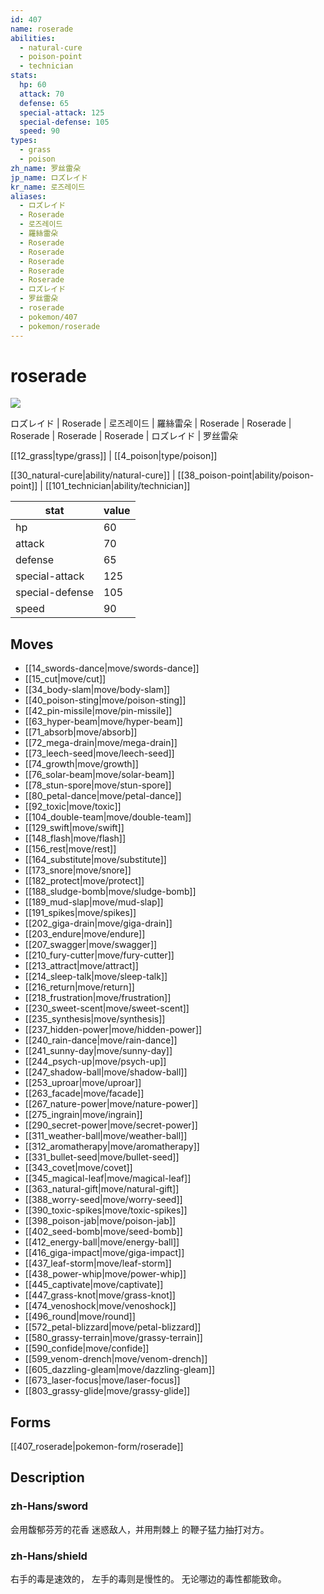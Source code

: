 ```yaml
---
id: 407
name: roserade
abilities:
  - natural-cure
  - poison-point
  - technician
stats:
  hp: 60
  attack: 70
  defense: 65
  special-attack: 125
  special-defense: 105
  speed: 90
types:
  - grass
  - poison
zh_name: 罗丝雷朵
jp_name: ロズレイド
kr_name: 로즈레이드
aliases:
  - ロズレイド
  - Roserade
  - 로즈레이드
  - 羅絲雷朵
  - Roserade
  - Roserade
  - Roserade
  - Roserade
  - Roserade
  - ロズレイド
  - 罗丝雷朵
  - roserade
  - pokemon/407
  - pokemon/roserade
---
```

# roserade

![](https://raw.githubusercontent.com/PokeAPI/sprites/master/sprites/pokemon/407.png)

ロズレイド | Roserade | 로즈레이드 | 羅絲雷朵 | Roserade | Roserade | Roserade | Roserade | Roserade | ロズレイド | 罗丝雷朵

[[12_grass|type/grass]] | [[4_poison|type/poison]]

[[30_natural-cure|ability/natural-cure]] | [[38_poison-point|ability/poison-point]] | [[101_technician|ability/technician]]

|stat|value|
|---|---|
|hp|60|
|attack|70|
|defense|65|
|special-attack|125|
|special-defense|105|
|speed|90|


## Moves

- [[14_swords-dance|move/swords-dance]]
- [[15_cut|move/cut]]
- [[34_body-slam|move/body-slam]]
- [[40_poison-sting|move/poison-sting]]
- [[42_pin-missile|move/pin-missile]]
- [[63_hyper-beam|move/hyper-beam]]
- [[71_absorb|move/absorb]]
- [[72_mega-drain|move/mega-drain]]
- [[73_leech-seed|move/leech-seed]]
- [[74_growth|move/growth]]
- [[76_solar-beam|move/solar-beam]]
- [[78_stun-spore|move/stun-spore]]
- [[80_petal-dance|move/petal-dance]]
- [[92_toxic|move/toxic]]
- [[104_double-team|move/double-team]]
- [[129_swift|move/swift]]
- [[148_flash|move/flash]]
- [[156_rest|move/rest]]
- [[164_substitute|move/substitute]]
- [[173_snore|move/snore]]
- [[182_protect|move/protect]]
- [[188_sludge-bomb|move/sludge-bomb]]
- [[189_mud-slap|move/mud-slap]]
- [[191_spikes|move/spikes]]
- [[202_giga-drain|move/giga-drain]]
- [[203_endure|move/endure]]
- [[207_swagger|move/swagger]]
- [[210_fury-cutter|move/fury-cutter]]
- [[213_attract|move/attract]]
- [[214_sleep-talk|move/sleep-talk]]
- [[216_return|move/return]]
- [[218_frustration|move/frustration]]
- [[230_sweet-scent|move/sweet-scent]]
- [[235_synthesis|move/synthesis]]
- [[237_hidden-power|move/hidden-power]]
- [[240_rain-dance|move/rain-dance]]
- [[241_sunny-day|move/sunny-day]]
- [[244_psych-up|move/psych-up]]
- [[247_shadow-ball|move/shadow-ball]]
- [[253_uproar|move/uproar]]
- [[263_facade|move/facade]]
- [[267_nature-power|move/nature-power]]
- [[275_ingrain|move/ingrain]]
- [[290_secret-power|move/secret-power]]
- [[311_weather-ball|move/weather-ball]]
- [[312_aromatherapy|move/aromatherapy]]
- [[331_bullet-seed|move/bullet-seed]]
- [[343_covet|move/covet]]
- [[345_magical-leaf|move/magical-leaf]]
- [[363_natural-gift|move/natural-gift]]
- [[388_worry-seed|move/worry-seed]]
- [[390_toxic-spikes|move/toxic-spikes]]
- [[398_poison-jab|move/poison-jab]]
- [[402_seed-bomb|move/seed-bomb]]
- [[412_energy-ball|move/energy-ball]]
- [[416_giga-impact|move/giga-impact]]
- [[437_leaf-storm|move/leaf-storm]]
- [[438_power-whip|move/power-whip]]
- [[445_captivate|move/captivate]]
- [[447_grass-knot|move/grass-knot]]
- [[474_venoshock|move/venoshock]]
- [[496_round|move/round]]
- [[572_petal-blizzard|move/petal-blizzard]]
- [[580_grassy-terrain|move/grassy-terrain]]
- [[590_confide|move/confide]]
- [[599_venom-drench|move/venom-drench]]
- [[605_dazzling-gleam|move/dazzling-gleam]]
- [[673_laser-focus|move/laser-focus]]
- [[803_grassy-glide|move/grassy-glide]]

## Forms



[[407_roserade|pokemon-form/roserade]]

## Description

### zh-Hans/sword

会用馥郁芬芳的花香
迷惑敌人，并用荆棘上
的鞭子猛力抽打对方。

### zh-Hans/shield

右手的毒是速效的，
左手的毒则是慢性的。
无论哪边的毒性都能致命。

